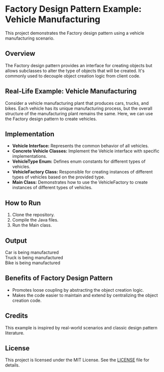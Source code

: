 # Factory Design Pattern Example: Vehicle Manufacturing

This project demonstrates the Factory design pattern using a vehicle manufacturing scenario.

## Overview

The Factory design pattern provides an interface for creating objects but allows subclasses to alter the type of objects that will be created. It's commonly used to decouple object creation logic from client code.

## Real-Life Example: Vehicle Manufacturing

Consider a vehicle manufacturing plant that produces cars, trucks, and bikes. Each vehicle has its unique manufacturing process, but the overall structure of the manufacturing plant remains the same. Here, we can use the Factory design pattern to create vehicles.

## Implementation

- **Vehicle Interface:** Represents the common behavior of all vehicles.
- **Concrete Vehicle Classes:** Implement the Vehicle interface with specific implementations.
- **VehicleType Enum:** Defines enum constants for different types of vehicles.
- **VehicleFactory Class:** Responsible for creating instances of different types of vehicles based on the provided type.
- **Main Class:** Demonstrates how to use the VehicleFactory to create instances of different types of vehicles.

## How to Run

1. Clone the repository.
2. Compile the Java files.
3. Run the Main class.

## Output
Car is being manufactured <br />
Truck is being manufactured <br />
Bike is being manufactured


## Benefits of Factory Design Pattern

- Promotes loose coupling by abstracting the object creation logic.
- Makes the code easier to maintain and extend by centralizing the object creation code.

## Credits

This example is inspired by real-world scenarios and classic design pattern literature.

## License

This project is licensed under the MIT License. See the [LICENSE](LICENSE) file for details.

